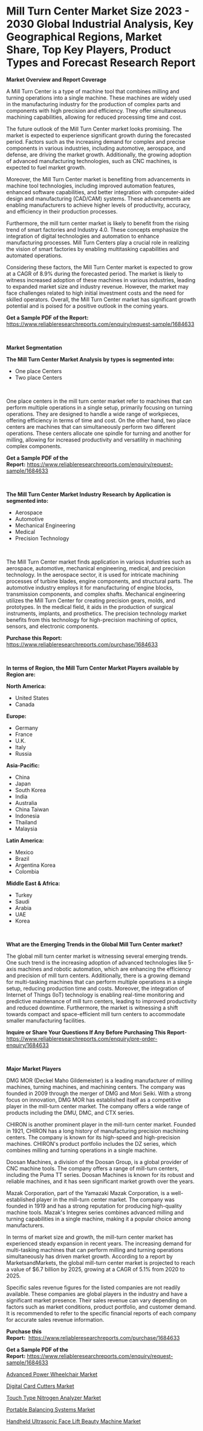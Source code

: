 <p><h1>Mill Turn Center Market Size 2023 - 2030 Global Industrial Analysis, Key Geographical Regions, Market Share, Top Key Players, Product Types and Forecast Research Report</h1></p><p><strong>Market Overview and Report Coverage</strong></p>
<p><p>A Mill Turn Center is a type of machine tool that combines milling and turning operations into a single machine. These machines are widely used in the manufacturing industry for the production of complex parts and components with high precision and efficiency. They offer simultaneous machining capabilities, allowing for reduced processing time and cost.</p><p>The future outlook of the Mill Turn Center market looks promising. The market is expected to experience significant growth during the forecasted period. Factors such as the increasing demand for complex and precise components in various industries, including automotive, aerospace, and defense, are driving the market growth. Additionally, the growing adoption of advanced manufacturing technologies, such as CNC machines, is expected to fuel market growth.</p><p>Moreover, the Mill Turn Center market is benefiting from advancements in machine tool technologies, including improved automation features, enhanced software capabilities, and better integration with computer-aided design and manufacturing (CAD/CAM) systems. These advancements are enabling manufacturers to achieve higher levels of productivity, accuracy, and efficiency in their production processes.</p><p>Furthermore, the mill turn center market is likely to benefit from the rising trend of smart factories and Industry 4.0. These concepts emphasize the integration of digital technologies and automation to enhance manufacturing processes. Mill Turn Centers play a crucial role in realizing the vision of smart factories by enabling multitasking capabilities and automated operations.</p><p>Considering these factors, the Mill Turn Center market is expected to grow at a CAGR of 8.9% during the forecasted period. The market is likely to witness increased adoption of these machines in various industries, leading to expanded market size and industry revenue. However, the market may face challenges related to high initial investment costs and the need for skilled operators. Overall, the Mill Turn Center market has significant growth potential and is poised for a positive outlook in the coming years.</p></p>
<p><strong>Get a Sample PDF of the Report:</strong> <a href="https://www.reliableresearchreports.com/enquiry/request-sample/1684633">https://www.reliableresearchreports.com/enquiry/request-sample/1684633</a></p>
<p>&nbsp;</p>
<p><strong>Market Segmentation</strong></p>
<p><strong>The Mill Turn Center Market Analysis by types is segmented into:</strong></p>
<p><ul><li>One place Centers</li><li>Two place Centers</li></ul></p>
<p>&nbsp;</p>
<p><p>One place centers in the mill turn center market refer to machines that can perform multiple operations in a single setup, primarily focusing on turning operations. They are designed to handle a wide range of workpieces, offering efficiency in terms of time and cost. On the other hand, two place centers are machines that can simultaneously perform two different operations. These centers allocate one spindle for turning and another for milling, allowing for increased productivity and versatility in machining complex components.</p></p>
<p><strong>Get a Sample PDF of the Report:</strong>&nbsp;<a href="https://www.reliableresearchreports.com/enquiry/request-sample/1684633">https://www.reliableresearchreports.com/enquiry/request-sample/1684633</a></p>
<p>&nbsp;</p>
<p><strong>The Mill Turn Center Market Industry Research by Application is segmented into:</strong></p>
<p><ul><li>Aerospace</li><li>Automotive</li><li>Mechanical Engineering</li><li>Medical</li><li>Precision Technology</li></ul></p>
<p>&nbsp;</p>
<p><p>The Mill Turn Center market finds application in various industries such as aerospace, automotive, mechanical engineering, medical, and precision technology. In the aerospace sector, it is used for intricate machining processes of turbine blades, engine components, and structural parts. The automotive industry employs it for manufacturing of engine blocks, transmission components, and complex shafts. Mechanical engineering utilizes the Mill Turn Center for creating precision gears, molds, and prototypes. In the medical field, it aids in the production of surgical instruments, implants, and prosthetics. The precision technology market benefits from this technology for high-precision machining of optics, sensors, and electronic components.</p></p>
<p><strong>Purchase this Report:</strong>&nbsp; <a href="https://www.reliableresearchreports.com/purchase/1684633">https://www.reliableresearchreports.com/purchase/1684633</a></p>
<p>&nbsp;</p>
<p><strong>In terms of Region, the Mill Turn Center Market Players available by Region are:</strong></p>
<p>
    <p> <strong> North America: </strong>
        <ul>
            <li>United States</li>
            <li>Canada</li>
        </ul>
        </p> 
    <p> <strong> Europe: </strong>
        <ul>
            <li>Germany</li>
            <li>France</li>
            <li>U.K.</li>
            <li>Italy</li>
            <li>Russia</li>
        </ul>
        </p> 
    <p> <strong> Asia-Pacific: </strong>
        <ul>
            <li>China</li>
            <li>Japan</li>
            <li>South Korea</li>
            <li>India</li>
            <li>Australia</li>
            <li>China Taiwan</li>
            <li>Indonesia</li>
            <li>Thailand</li>
            <li>Malaysia</li>
        </ul>
        </p> 
    <p> <strong> Latin America: </strong>
        <ul>
            <li>Mexico</li>
            <li>Brazil</li>
            <li>Argentina Korea</li>
            <li>Colombia</li>
        </ul>
        </p> 
    <p> <strong> Middle East & Africa: </strong>
        <ul>
            <li>Turkey</li>
            <li>Saudi</li>
            <li>Arabia</li>
            <li>UAE</li>
            <li>Korea</li>
        </ul>
    </p>
    </p>
<p>&nbsp;</p>
<p><strong>What are the Emerging Trends in the Global Mill Turn Center market?</strong></p>
<p><p>The global mill turn center market is witnessing several emerging trends. One such trend is the increasing adoption of advanced technologies like 5-axis machines and robotic automation, which are enhancing the efficiency and precision of mill turn centers. Additionally, there is a growing demand for multi-tasking machines that can perform multiple operations in a single setup, reducing production time and costs. Moreover, the integration of Internet of Things (IoT) technology is enabling real-time monitoring and predictive maintenance of mill turn centers, leading to improved productivity and reduced downtime. Furthermore, the market is witnessing a shift towards compact and space-efficient mill turn centers to accommodate smaller manufacturing facilities.</p></p>
<p><strong>Inquire or Share Your Questions If Any Before Purchasing This Report</strong>- <a href="https://www.reliableresearchreports.com/enquiry/pre-order-enquiry/1684633">https://www.reliableresearchreports.com/enquiry/pre-order-enquiry/1684633</a></p>
<p>&nbsp;</p>
<p><strong>Major Market Players</strong></p>
<p><p>DMG MOR (Deckel Maho Gildemeister) is a leading manufacturer of milling machines, turning machines, and machining centers. The company was founded in 2009 through the merger of DMG and Mori Seiki. With a strong focus on innovation, DMG MOR has established itself as a competitive player in the mill-turn center market. The company offers a wide range of products including the DMU, DMC, and CTX series.</p><p>CHIRON is another prominent player in the mill-turn center market. Founded in 1921, CHIRON has a long history of manufacturing precision machining centers. The company is known for its high-speed and high-precision machines. CHIRON's product portfolio includes the DZ series, which combines milling and turning operations in a single machine.</p><p>Doosan Machines, a division of the Doosan Group, is a global provider of CNC machine tools. The company offers a range of mill-turn centers, including the Puma TT series. Doosan Machines is known for its robust and reliable machines, and it has seen significant market growth over the years.</p><p>Mazak Corporation, part of the Yamazaki Mazak Corporation, is a well-established player in the mill-turn center market. The company was founded in 1919 and has a strong reputation for producing high-quality machine tools. Mazak's Integrex series combines advanced milling and turning capabilities in a single machine, making it a popular choice among manufacturers.</p><p>In terms of market size and growth, the mill-turn center market has experienced steady expansion in recent years. The increasing demand for multi-tasking machines that can perform milling and turning operations simultaneously has driven market growth. According to a report by MarketsandMarkets, the global mill-turn center market is projected to reach a value of $6.7 billion by 2025, growing at a CAGR of 5.1% from 2020 to 2025.</p><p>Specific sales revenue figures for the listed companies are not readily available. These companies are global players in the industry and have a significant market presence. Their sales revenue can vary depending on factors such as market conditions, product portfolio, and customer demand. It is recommended to refer to the specific financial reports of each company for accurate sales revenue information.</p></p>
<p><strong>Purchase this Report:</strong>&nbsp;&nbsp;<a href="https://www.reliableresearchreports.com/purchase/1684633">https://www.reliableresearchreports.com/purchase/1684633</a></p>
<p></p>
<p><strong>Get a Sample PDF of the Report:</strong>&nbsp;<a href="https://www.reliableresearchreports.com/enquiry/request-sample/1684633">https://www.reliableresearchreports.com/enquiry/request-sample/1684633</a></p>
<p><p><a href="https://medium.com/@react.shoe.mask/advanced-power-wheelchair-market-trends-and-market-analysis-forecasted-for-period-2023-2030-4ea216141e75">Advanced Power Wheelchair Market</a></p><p><a href="https://github.com/BryceTownsendr/Market-Research-Report-List-1/blob/main/digital-card-cutters-market.md">Digital Card Cutters Market</a></p><p><a href="https://www.linkedin.com/pulse/touch-type-nitrogen-analyzer-market-research-report/">Touch Type Nitrogen Analyzer Market</a></p><p><a href="https://github.com/ChiragRp1/Market-Research-Report-List-1/blob/main/portable-balancing-systems-market.md">Portable Balancing Systems Market</a></p><p><a href="https://www.linkedin.com/pulse/handheld-ultrasonic-face-lift-beauty-machine-market-research/">Handheld Ultrasonic Face Lift Beauty Machine Market</a></p></p>